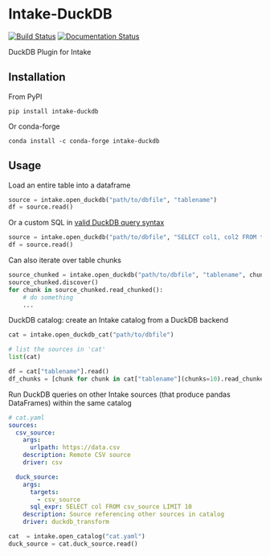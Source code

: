# Intake-DuckDB

[![Build Status](https://github.com/intake/intake-duckdb//actions/workflows/main.yaml/badge.svg)](https://github.com/intake/intake-duckdb/actions)
[![Documentation Status](https://readthedocs.org/projects/intake-duckdb/badge/?version=latest)](http://intake-duckdb.readthedocs.io/en/latest/?badge=latest)

DuckDB Plugin for Intake

## Installation

From PyPI
```shell
pip install intake-duckdb
```

Or conda-forge
```shell
conda install -c conda-forge intake-duckdb
```
## Usage

Load an entire table into a dataframe
```python
source = intake.open_duckdb("path/to/dbfile", "tablename")
df = source.read()

```
Or a custom SQL in [valid DuckDB query syntax](https://duckdb.org/docs/sql/query_syntax/select)
```python
source = intake.open_duckdb("path/to/dbfile", "SELECT col1, col2 FROM tablename")
df = source.read()
```

Can also iterate over table chunks
```python
source_chunked = intake.open_duckdb("path/to/dbfile", "tablename", chunks=10)
source_chunked.discover()
for chunk in source_chunked.read_chunked():
    # do something
    ...
```

DuckDB catalog: create an Intake catalog from a DuckDB backend
```python
cat = intake.open_duckdb_cat("path/to/dbfile")

# list the sources in 'cat'
list(cat)

df = cat["tablename"].read()
df_chunks = [chunk for chunk in cat["tablename"](chunks=10).read_chunked()]
```

Run DuckDB queries on other Intake sources (that produce pandas DataFrames) within the same catalog
```yaml
# cat.yaml
sources:
  csv_source:
    args:
      urlpath: https://data.csv
    description: Remote CSV source
    driver: csv

  duck_source:
    args:
      targets:
        - csv_source
      sql_expr: SELECT col FROM csv_source LIMIT 10
    description: Source referencing other sources in catalog
    driver: duckdb_transform
```
```python
cat  = intake.open_catalog("cat.yaml")
duck_source = cat.duck_source.read()
```
